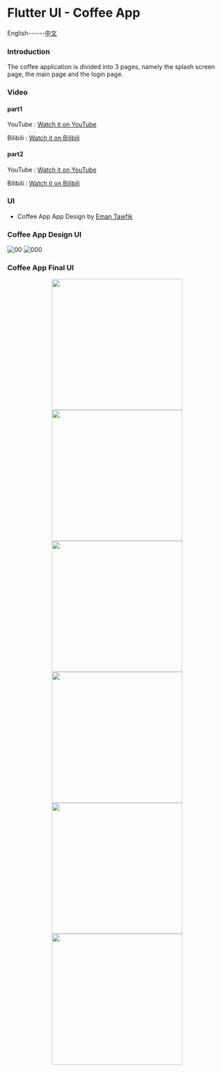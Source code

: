 # Flutter UI - Coffee App

English------[中文](README_CN.md)

### Introduction

The coffee application is divided into 3 pages, namely the splash screen page, the main page and the login page.

### Video

#### part1

YouTube : [Watch it on YouTube](https://youtu.be/RNQ1meh9k48)

Bilibili : [Watch it on Bilibili](https://www.bilibili.com/video/BV1pK411H7uG/)

#### part2

YouTube : [Watch it on YouTube](https://youtu.be/FmrnHkI3_Ow)

Bilibili : [Watch it on Bilibili](https://www.bilibili.com/video/BV1Q5411h7o8/)

### UI 

 - Coffee App App Design by [Eman Tawfik](https://dribbble.com/EmanTawfik)



### Coffee App Design UI

![00](00.png)
![000](000.png)

### Coffee App Final UI

<div align=center> <img src = '01.png' width = '300' >  <img src = '02.png' width = '300' > <img src = '03.png' width = '300' > </div>

<div align=center> <img src = '001.png' width = '300' >  <img src = '002.png' width = '300' > <img src = '003.png' width = '300' > </div>


